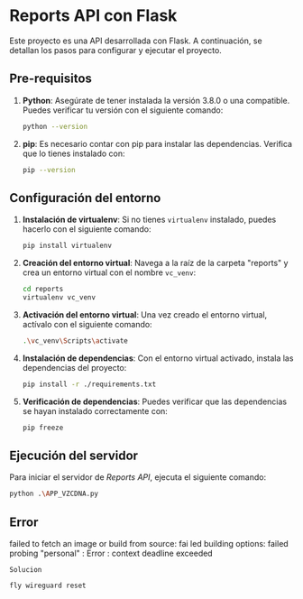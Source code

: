 # Reports API con Flask

Este proyecto es una API desarrollada con Flask. A continuación, se detallan los pasos para configurar y ejecutar el proyecto.

## Pre-requisitos

1. **Python**: Asegúrate de tener instalada la versión 3.8.0 o una compatible. Puedes verificar tu versión con el siguiente comando:
    ```bash
    python --version
    ```

2. **pip**: Es necesario contar con pip para instalar las dependencias. Verifica que lo tienes instalado con:
    ```bash
    pip --version
    ```

## Configuración del entorno

1. **Instalación de virtualenv**: Si no tienes `virtualenv` instalado, puedes hacerlo con el siguiente comando:
    ```bash
    pip install virtualenv
    ```

2. **Creación del entorno virtual**: Navega a la raíz de la carpeta "reports" y crea un entorno virtual con el nombre `vc_venv`:
    ```bash
    cd reports
    virtualenv vc_venv
    ```

3. **Activación del entorno virtual**: Una vez creado el entorno virtual, actívalo con el siguiente comando:
    ```bash
    .\vc_venv\Scripts\activate
    ```

4. **Instalación de dependencias**: Con el entorno virtual activado, instala las dependencias del proyecto:
    ```bash
    pip install -r ./requirements.txt
    ```

5. **Verificación de dependencias**: Puedes verificar que las dependencias se hayan instalado correctamente con:
    ```bash
    pip freeze
    ```

## Ejecución del servidor

Para iniciar el servidor de *Reports API*, ejecuta el siguiente comando:

```bash
python .\APP_VZCDNA.py
```

## Error 
failed to fetch an image or build from source: fai led building options: failed probing "personal" :
Error :
context deadline exceeded

`Solucion`
```bash
fly wireguard reset
```